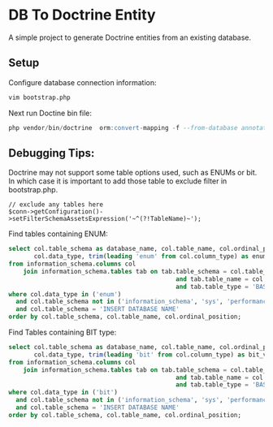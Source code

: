 # DB To Doctrine Entity

A simple project to generate Doctrine entities from an existing database.

## Setup
Configure database connection information:
```sql
vim bootstrap.php
```

Next run Doctine bin file:
```sql
php vendor/bin/doctrine  orm:convert-mapping -f --from-database annotation Entity/
```

## Debugging Tips:
Doctrine may not support some table options used, such as ENUMs or bit. In which case it is important to add those table
to exclude filter in bootstrap.php.
```
// exclude any tables here
$conn->getConfiguration()->setFilterSchemaAssetsExpression('~^(?!TableName)~');
```

Find tables containing ENUM:

```sql
select col.table_schema as database_name, col.table_name, col.ordinal_position as column_id, col.column_name, 
       col.data_type, trim(leading 'enum' from col.column_type) as enum_values 
from information_schema.columns col 
    join information_schema.tables tab on tab.table_schema = col.table_schema 
                                              and tab.table_name = col.table_name 
                                              and tab.table_type = 'BASE TABLE' 
where col.data_type in ('enum') 
  and col.table_schema not in ('information_schema', 'sys', 'performance_schema', 'mysql') 
  and col.table_schema = 'INSERT DATABASE NAME' 
order by col.table_schema, col.table_name, col.ordinal_position;
```

Find Tables containing BIT type:
```sql
select col.table_schema as database_name, col.table_name, col.ordinal_position as column_id, col.column_name, 
       col.data_type, trim(leading 'bit' from col.column_type) as bit_values 
from information_schema.columns col 
    join information_schema.tables tab on tab.table_schema = col.table_schema 
                                              and tab.table_name = col.table_name 
                                              and tab.table_type = 'BASE TABLE' 
where col.data_type in ('bit') 
  and col.table_schema not in ('information_schema', 'sys', 'performance_schema', 'mysql') 
  and col.table_schema = 'INSERT DATABASE NAME' 
order by col.table_schema, col.table_name, col.ordinal_position;
```